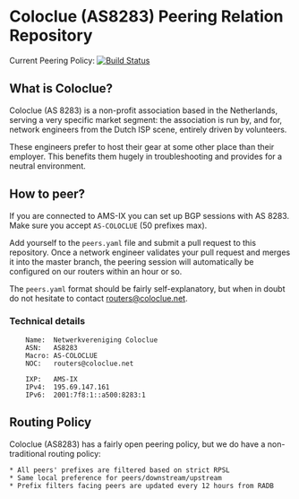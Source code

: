 Coloclue (AS8283) Peering Relation Repository
==============================================

Current Peering Policy: [![Build Status](https://travis-ci.org/coloclue/peering.svg?branch=master)](https://travis-ci.org/coloclue/peering)

## What is Coloclue? ##

Coloclue (AS 8283) is a non-profit association based in the Netherlands, serving
a very specific market segment: the association is run by, and for, network
engineers from the Dutch ISP scene, entirely driven by volunteers.

These engineers prefer to host their gear at some other place than their
employer. This benefits them hugely in troubleshooting and provides for a
neutral environment.

## How to peer? ##

If you are connected to AMS-IX you can set up BGP sessions with AS 8283. Make
sure you accept `AS-COLOCLUE` (50 prefixes max).

Add yourself to the `peers.yaml` file and submit a pull request to this
repository. Once a network engineer validates your pull request and merges it
into the master branch, the peering session will automatically be configured on
our routers within an hour or so.

The `peers.yaml` format should be fairly self-explanatory, but when in doubt do
not hesitate to contact routers@coloclue.net.

### Technical details ###

```
    Name:  Netwerkvereniging Coloclue
    ASN:   AS8283
    Macro: AS-COLOCLUE
    NOC:   routers@coloclue.net

    IXP:   AMS-IX
    IPv4:  195.69.147.161
    IPv6:  2001:7f8:1::a500:8283:1
```

## Routing Policy ##

Coloclue (AS8283) has a fairly open peering policy, but we do have a
non-traditional routing policy:
    
    * All peers' prefixes are filtered based on strict RPSL
    * Same local preference for peers/downstream/upstream
    * Prefix filters facing peers are updated every 12 hours from RADB

